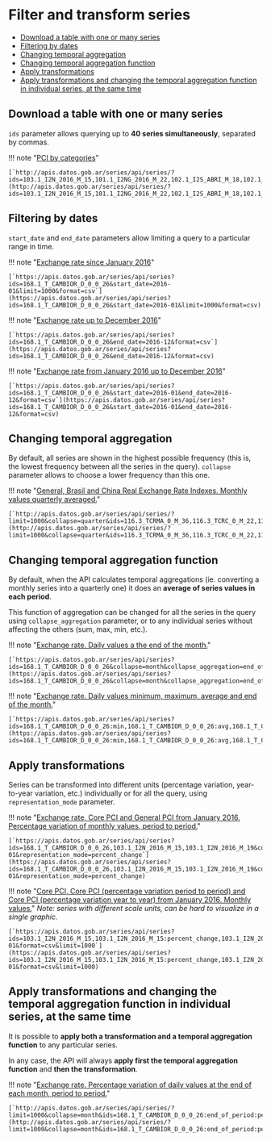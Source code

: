 # Filter and transform series

<!-- START doctoc generated TOC please keep comment here to allow auto update -->
<!-- DON'T EDIT THIS SECTION, INSTEAD RE-RUN doctoc TO UPDATE -->
 

- [Download a table with one or many series](#download-a-table-with-one-or-many-series)
- [Filtering by dates](#filtering-by-dates)
- [Changing temporal aggregation](#changing-temporal-aggregation)
- [Changing temporal aggregation function](#changing-temporal-aggregation-function)
- [Apply transformations](#apply-transformations)
- [Apply transformations and changing the temporal aggregation function in individual series, at the same time](#apply-transformations-and-changing-the-temporal-aggregation-function-in-individual-series-at-the-same-time)

<!-- END doctoc generated TOC please keep comment here to allow auto update -->

## Download a table with one or many series

`ids` parameter allows querying up to **40 series simultaneously**, separated by commas.

!!! note "[PCI by categories](http://datos.gob.ar/series/api/series/?ids=103.1_I2N_2016_M_15,101.1_I2NG_2016_M_22,102.1_I2S_ABRI_M_18,102.1_I2B_ABRI_M_15,103.1_I2R_2016_M_18,103.1_I2E_2016_M_21)"

    [`http://apis.datos.gob.ar/series/api/series/?ids=103.1_I2N_2016_M_15,101.1_I2NG_2016_M_22,102.1_I2S_ABRI_M_18,102.1_I2B_ABRI_M_15,103.1_I2R_2016_M_18,103.1_I2E_2016_M_21&format=csv`](http://apis.datos.gob.ar/series/api/series/?ids=103.1_I2N_2016_M_15,101.1_I2NG_2016_M_22,102.1_I2S_ABRI_M_18,102.1_I2B_ABRI_M_15,103.1_I2R_2016_M_18,103.1_I2E_2016_M_21&format=csv)

## Filtering by dates

`start_date` and `end_date` parameters allow limiting a query to a particular range in time.

!!! note "[Exchange rate since January 2016](http://datos.gob.ar/series/api/series?ids=168.1_T_CAMBIOR_D_0_0_26&start_date=2016-01)"

    [`https://apis.datos.gob.ar/series/api/series?ids=168.1_T_CAMBIOR_D_0_0_26&start_date=2016-01&limit=1000&format=csv`](https://apis.datos.gob.ar/series/api/series?ids=168.1_T_CAMBIOR_D_0_0_26&start_date=2016-01&limit=1000&format=csv)

!!! note "[Exchange rate up to December 2016](http://datos.gob.ar/series/api/series?ids=168.1_T_CAMBIOR_D_0_0_26&end_date=2016-12)"

    [`https://apis.datos.gob.ar/series/api/series?ids=168.1_T_CAMBIOR_D_0_0_26&end_date=2016-12&format=csv`](https://apis.datos.gob.ar/series/api/series?ids=168.1_T_CAMBIOR_D_0_0_26&end_date=2016-12&format=csv)

!!! note "[Exchange rate from January 2016 up to December 2016](http://datos.gob.ar/series/api/series?ids=168.1_T_CAMBIOR_D_0_0_26&start_date=2016-01&end_date=2016-12)"

    [`https://apis.datos.gob.ar/series/api/series?ids=168.1_T_CAMBIOR_D_0_0_26&start_date=2016-01&end_date=2016-12&format=csv`](https://apis.datos.gob.ar/series/api/series?ids=168.1_T_CAMBIOR_D_0_0_26&start_date=2016-01&end_date=2016-12&format=csv)

## Changing temporal aggregation

By default, all series are shown in the highest possible frequency (this is, the lowest frequency between all the series in the query). `collapse` parameter allows to choose a lower frequency than this one.

!!! note "[General, Brasil and China Real Exchange Rate Indexes. Monthly values quarterly averaged.](http://datos.gob.ar/series/api/series/?ids=116.3_TCRMA_0_M_36,116.3_TCRC_0_M_22,116.3_TCRB_0_M_23&collapse=quarter)"

    [`http://apis.datos.gob.ar/series/api/series/?limit=1000&collapse=quarter&ids=116.3_TCRMA_0_M_36,116.3_TCRC_0_M_22,116.3_TCRB_0_M_23&format=csv`](http://apis.datos.gob.ar/series/api/series/?limit=1000&collapse=quarter&ids=116.3_TCRMA_0_M_36,116.3_TCRC_0_M_22,116.3_TCRB_0_M_23&format=csv)

## Changing temporal aggregation function

By default, when the API calculates temporal aggregations (ie. converting a monthly series into a quarterly one) it does an **average of series values in each period**.

This function of aggregation can be changed for all the series in the query using `collapse_aggregation` parameter, or to any individual series without affecting the others (sum, max, min, etc.).

!!! note "[Exchange rate. Daily values a the end of the month.](http://datos.gob.ar/series/api/series/?ids=168.1_T_CAMBIOR_D_0_0_26&collapse=month&collapse_aggregation=end_of_period)"

    [`https://apis.datos.gob.ar/series/api/series?ids=168.1_T_CAMBIOR_D_0_0_26&collapse=month&collapse_aggregation=end_of_period&format=csv`](https://apis.datos.gob.ar/series/api/series?ids=168.1_T_CAMBIOR_D_0_0_26&collapse=month&collapse_aggregation=end_of_period&format=csv)

!!! note "[Exchange rate. Daily values minimum, maximum, average and end of the month.](http://datos.gob.ar/series/api/series/?ids=168.1_T_CAMBIOR_D_0_0_26:min,168.1_T_CAMBIOR_D_0_0_26:avg,168.1_T_CAMBIOR_D_0_0_26:max,168.1_T_CAMBIOR_D_0_0_26:end_of_period&collapse=month)"

    [`https://apis.datos.gob.ar/series/api/series?ids=168.1_T_CAMBIOR_D_0_0_26:min,168.1_T_CAMBIOR_D_0_0_26:avg,168.1_T_CAMBIOR_D_0_0_26:max,168.1_T_CAMBIOR_D_0_0_26:end_of_period&collapse=month&format=csv&limit=1000`](https://apis.datos.gob.ar/series/api/series?ids=168.1_T_CAMBIOR_D_0_0_26:min,168.1_T_CAMBIOR_D_0_0_26:avg,168.1_T_CAMBIOR_D_0_0_26:max,168.1_T_CAMBIOR_D_0_0_26:end_of_period&collapse=month&format=csv&limit=1000)

## Apply transformations

Series can be transformed into different units (percentage variation, year-to-year variation, etc.) individually or for all the query, using `representation_mode` parameter.

!!! note "[Exchange rate, Core PCI and General PCI from January 2016. Percentage variation of monthly values, period to period.](http://datos.gob.ar/series/api/series?ids=168.1_T_CAMBIOR_D_0_0_26,103.1_I2N_2016_M_15,103.1_I2N_2016_M_19&collapse=month&format=csv&start_date=2016-01&representation_mode=percent_change)"

    [`https://apis.datos.gob.ar/series/api/series?ids=168.1_T_CAMBIOR_D_0_0_26,103.1_I2N_2016_M_15,103.1_I2N_2016_M_19&collapse=month&format=csv&start_date=2016-01&representation_mode=percent_change`](https://apis.datos.gob.ar/series/api/series?ids=168.1_T_CAMBIOR_D_0_0_26,103.1_I2N_2016_M_15,103.1_I2N_2016_M_19&collapse=month&format=csv&start_date=2016-01&representation_mode=percent_change)

!!! note "[Core PCI, Core PCI (percentage variation period to period) and Core PCI (percentage variation year to year) from January 2016. Monthly values.](http://datos.gob.ar/series/api/series/?ids=103.1_I2N_2016_M_15,103.1_I2N_2016_M_15:percent_change,103.1_I2N_2016_M_15:percent_change_a_year_ago&start_date=2016-01)"
    *Note: series with different scale units, can be hard to visualize in a single graphic.*

    [`https://apis.datos.gob.ar/series/api/series?ids=103.1_I2N_2016_M_15,103.1_I2N_2016_M_15:percent_change,103.1_I2N_2016_M_15:percent_change_a_year_ago&start_date=2016-01&format=csv&limit=1000`](https://apis.datos.gob.ar/series/api/series?ids=103.1_I2N_2016_M_15,103.1_I2N_2016_M_15:percent_change,103.1_I2N_2016_M_15:percent_change_a_year_ago&start_date=2016-01&format=csv&limit=1000)


## Apply transformations and changing the temporal aggregation function in individual series, at the same time

It is possible to **apply both a transformation and a temporal aggregation function** to any particular series.

In any case, the API will always **apply first the temporal aggregation function** and **then the transformation**.

!!! note "[Exchange rate. Percentage variation of daily values at the end of each month, period to period.](http://datos.gob.ar/series/api/series/?ids=168.1_T_CAMBIOR_D_0_0_26:end_of_period:percent_change&collapse=month)"

    [`http://apis.datos.gob.ar/series/api/series/?limit=1000&collapse=month&ids=168.1_T_CAMBIOR_D_0_0_26:end_of_period:percent_change&format=csv`](http://apis.datos.gob.ar/series/api/series/?limit=1000&collapse=month&ids=168.1_T_CAMBIOR_D_0_0_26:end_of_period:percent_change&format=csv)

